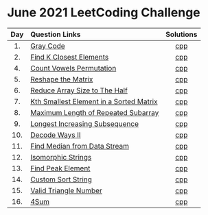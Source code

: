 # June 2021 LeetCoding Challenge

| Day | Question Links                                                                                                                                           |                               Solutions                                |
| :-: | :------------------------------------------------------------------------------------------------------------------------------------------------------- | :--------------------------------------------------------------------: |
| 1.  | [Gray Code](https://leetcode.com/explore/challenge/card/july-leetcoding-challenge-2021/608/week-1-july-1st-july-7th/3799/)                               |                     [cpp](./01.%20Gray%20Code.cpp)                     |
| 2.  | [Find K Closest Elements](https://leetcode.com/explore/challenge/card/july-leetcoding-challenge-2021/608/week-1-july-1st-july-7th/3800/)                 |            [cpp](./02.%20Find%20K%20Closest%20Elements.cpp)            |
| 4.  | [Count Vowels Permutation](https://leetcode.com/explore/challenge/card/july-leetcoding-challenge-2021/608/week-1-july-1st-july-7th/3802/)                |            [cpp](./04.%20Count%20Vowels%20Permutation.cpp)             |
| 5.  | [Reshape the Matrix](https://leetcode.com/explore/challenge/card/july-leetcoding-challenge-2021/608/week-1-july-1st-july-7th/3803/)                      |               [cpp](./05.%20Reshape%20the%20Matrix.cpp)                |
| 6.  | [Reduce Array Size to The Half](https://leetcode.com/explore/challenge/card/july-leetcoding-challenge-2021/608/week-1-july-1st-july-7th/3804/)           |       [cpp](./06.%20Reduce%20Array%20Size%20to%20The%20Half.cpp)       |
| 7.  | [Kth Smallest Element in a Sorted Matrix](https://leetcode.com/explore/challenge/card/july-leetcoding-challenge-2021/608/week-1-july-1st-july-7th/3805/) | [cpp](./07.%20Kth%20Smallest%20Element%20in%20a%20Sorted%20Matrix.cpp) |
| 8.  | [Maximum Length of Repeated Subarray](https://leetcode.com/explore/challenge/card/july-leetcoding-challenge-2021/609/week-2-july-8th-july-14th/3807/)    |     [cpp](./08.%20Maximum%20Length%20of%20Repeated%20Subarray.cpp)     |
| 9.  | [Longest Increasing Subsequence](https://leetcode.com/explore/challenge/card/july-leetcoding-challenge-2021/609/week-2-july-8th-july-14th/3808/)         |         [cpp](./09.%20Longest%20Increasing%20Subsequence.cpp)          |
| 10. | [Decode Ways II](https://leetcode.com/explore/challenge/card/july-leetcoding-challenge-2021/609/week-2-july-8th-july-14th/3809/)                         |                 [cpp](./10.%20Decode%20Ways%20II.cpp)                  |
| 11. | [Find Median from Data Stream](https://leetcode.com/explore/challenge/card/july-leetcoding-challenge-2021/609/week-2-july-8th-july-14th/3810/)           |        [cpp](./11.%20Find%20Median%20from%20Data%20Stream.cpp)         |
| 12. | [Isomorphic Strings](https://leetcode.com/explore/challenge/card/july-leetcoding-challenge-2021/609/week-2-july-8th-july-14th/3811/)                     |                [cpp](./12.%20Isomorphic%20Strings.cpp)                 |
| 13. | [Find Peak Element](https://leetcode.com/explore/challenge/card/july-leetcoding-challenge-2021/609/week-2-july-8th-july-14th/3812/)                      |                [cpp](./13.%20Find%20Peak%20Element.cpp)                |
| 14. | [Custom Sort String](https://leetcode.com/explore/challenge/card/july-leetcoding-challenge-2021/609/week-2-july-8th-july-14th/3813/)                     |               [cpp](./14.%20Custom%20Sort%20String.cpp)                |
| 15. | [Valid Triangle Number](https://leetcode.com/explore/challenge/card/july-leetcoding-challenge-2021/610/week-3-july-15th-july-21st/3815/)                     |               [cpp](./15.%20Valid%20Triangle%20Number.cpp)                |
| 16. | [4Sum](https://leetcode.com/explore/challenge/card/july-leetcoding-challenge-2021/610/week-3-july-15th-july-21st/3816/)                     |               [cpp](./16.%204Sum.cpp)                |

